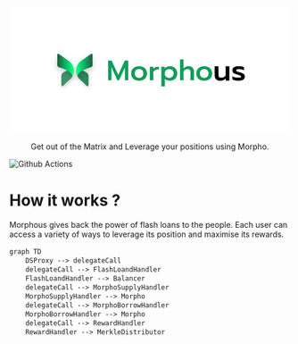 <p align="center"> <img src="assets/morphous_logo.svg"></p>
<p align="center"> Get out of the Matrix and Leverage your positions using Morpho.</p>

![Github Actions](https://github.com/kobe-eth/lockers-room/workflows/CI/badge.svg)

# How it works ?

Morphous gives back the power of flash loans to the people. Each user can access a variety of ways to leverage its position and maximise its rewards.

```mermaid
graph TD
	DSProxy --> delegateCall
	delegateCall --> FlashLoandHandler
	FlashLoandHandler --> Balancer
    delegateCall --> MorphoSupplyHandler
    MorphoSupplyHandler --> Morpho
    delegateCall --> MorphoBorrowHandler
    MorphoBorrowHandler --> Morpho
    delegateCall --> RewardHandler
    RewardHandler --> MerkleDistributor
```